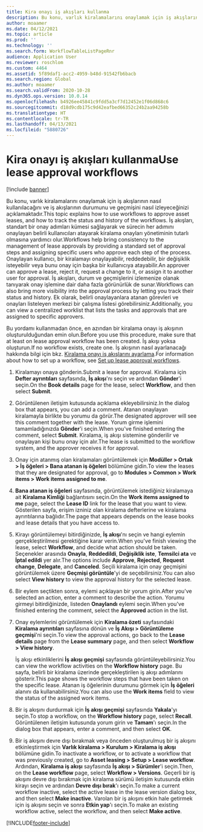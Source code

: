 ```yaml
---
title: Kira onayı iş akışları kullanma
description: Bu konu, varlık kiralamalarını onaylamak için iş akışlarının nasıl kullanılacağını ve iş akışlarının durumunu ve geçmişini nasıl izleyeceğinizi açıklamaktadır.
author: moaamer
ms.date: 04/12/2021
ms.topic: article
ms.prod: ''
ms.technology: ''
ms.search.form: WorkflowTableListPageRnr
audience: Application User
ms.reviewer: roschlom
ms.custom: 4464
ms.assetid: 5f89daf1-acc2-4959-b48d-91542fb6bacb
ms.search.region: Global
ms.author: moaamer
ms.search.validFrom: 2020-10-28
ms.dyn365.ops.version: 10.0.14
ms.openlocfilehash: b4926ee45841c9fdd5a3cf7d12452e1f06d868c6
ms.sourcegitcommit: d18d9cdb175c9d42eafbed66352c24b2aa94258b
ms.translationtype: HT
ms.contentlocale: tr-TR
ms.lasthandoff: 04/13/2021
ms.locfileid: "5880726"
---
```

# <a name="use-lease-approval-workflows"></a><span data-ttu-id="6370c-103">Kira onayı iş akışları kullanma</span><span class="sxs-lookup"><span data-stu-id="6370c-103">Use lease approval workflows</span></span>

[!include [banner](../includes/banner.md)]

<span data-ttu-id="6370c-104">Bu konu, varlık kiralamalarını onaylamak için iş akışlarının nasıl kullanılacağını ve iş akışlarının durumunu ve geçmişini nasıl izleyeceğinizi açıklamaktadır.</span><span class="sxs-lookup"><span data-stu-id="6370c-104">This topic explains how to use workflows to approve asset leases, and how to track the status and history of the workflows.</span></span> <span data-ttu-id="6370c-105">İş akışları, standart bir onay adımları kümesi sağlayarak ve sürecin her adımını onaylayan belirli kullanıcıları atayarak kiralama onayları yönetiminin tutarlı olmasına yardımcı olur.</span><span class="sxs-lookup"><span data-stu-id="6370c-105">Workflows help bring consistency to the management of lease approvals by providing a standard set of approval steps and assigning specific users who approve each step of the process.</span></span> <span data-ttu-id="6370c-106">Onaylayan kullanıcı, bir kiralamayı onaylayabilir, reddedebilir, bir değişiklik isteyebilir veya bunu onay için başka bir kullanıcıya atayabilir.</span><span class="sxs-lookup"><span data-stu-id="6370c-106">An approver can approve a lease, reject it, request a change to it, or assign it to another user for approval.</span></span> <span data-ttu-id="6370c-107">İş akışları, durum ve geçmişlerini izlemenize olanak tanıyarak onay işlemine dair daha fazla görünürlük de sunar.</span><span class="sxs-lookup"><span data-stu-id="6370c-107">Workflows can also bring more visibility into the approval process by letting you track their status and history.</span></span> <span data-ttu-id="6370c-108">Ek olarak, belirli onaylayanlara atanan görevleri ve onayları listeleyen merkezi bir çalışma listesi görebilirsiniz.</span><span class="sxs-lookup"><span data-stu-id="6370c-108">Additionally, you can view a centralized worklist that lists the tasks and approvals that are assigned to specific approvers.</span></span>

<span data-ttu-id="6370c-109">Bu yordamı kullanmadan önce, en azından bir kiralama onayı iş akışının oluşturulduğundan emin olun.</span><span class="sxs-lookup"><span data-stu-id="6370c-109">Before you use this procedure, make sure that at least on lease approval workflow has been created.</span></span> <span data-ttu-id="6370c-110">İş akışı yoksa oluşturun.</span><span class="sxs-lookup"><span data-stu-id="6370c-110">If no workflow exists, create one.</span></span> <span data-ttu-id="6370c-111">İş akışının nasıl ayarlanacağı hakkında bilgi için bkz. [Kiralama onayı iş akışlarını ayarlama](set-up-lease-wrkflw.md).</span><span class="sxs-lookup"><span data-stu-id="6370c-111">For information about how to set up a workflow, see [Set up lease approval workflows](set-up-lease-wrkflw.md).</span></span>

1. <span data-ttu-id="6370c-112">Kiralamayı onaya gönderin.</span><span class="sxs-lookup"><span data-stu-id="6370c-112">Submit a lease for approval.</span></span> <span data-ttu-id="6370c-113">Kiralama için **Defter ayrıntıları** sayfasında, **İş akışı**'nı seçin ve ardından **Gönder**'i seçin.</span><span class="sxs-lookup"><span data-stu-id="6370c-113">On the **Book details** page for the lease, select **Workflow**, and then select **Submit**.</span></span>
2. <span data-ttu-id="6370c-114">Görüntülenen iletişim kutusunda açıklama ekleyebilirsiniz.</span><span class="sxs-lookup"><span data-stu-id="6370c-114">In the dialog box that appears, you can add a comment.</span></span> <span data-ttu-id="6370c-115">Atanan onaylayan kiralamayla birlikte bu yorumu da görür.</span><span class="sxs-lookup"><span data-stu-id="6370c-115">The designated approver will see this comment together with the lease.</span></span> <span data-ttu-id="6370c-116">Yorum girme işlemini tamamladığınızda **Gönder**'i seçin.</span><span class="sxs-lookup"><span data-stu-id="6370c-116">When you've finished entering the comment, select **Submit**.</span></span> <span data-ttu-id="6370c-117">Kiralama, iş akışı sistemine gönderilir ve onaylayan kişi bunu onay için alır.</span><span class="sxs-lookup"><span data-stu-id="6370c-117">The lease is submitted to the workflow system, and the approver receives it for approval.</span></span>
3. <span data-ttu-id="6370c-118">Onay için atanmış olan kiralamaları görüntülemek için **Modüller \> Ortak \> İş öğeleri \> Bana atanan iş öğeleri** bölümüne gidin.</span><span class="sxs-lookup"><span data-stu-id="6370c-118">To view the leases that they are designated for approval, go to **Modules \> Common \> Work items \> Work items assigned to me**.</span></span>
4. <span data-ttu-id="6370c-119">**Bana atanan iş öğeleri** sayfasında, görüntülemek istediğiniz kiralamaya ait **Kiralama Kimliği** bağlantısını seçin.</span><span class="sxs-lookup"><span data-stu-id="6370c-119">On the **Work items assigned to me** page, select the **Lease ID** link for the lease that you want to view.</span></span> <span data-ttu-id="6370c-120">Gösterilen sayfa, erişim izniniz olan kiralama defterlerine ve kiralama ayrıntılarına bağlıdır.</span><span class="sxs-lookup"><span data-stu-id="6370c-120">The page that appears depends on the lease books and lease details that you have access to.</span></span>
5. <span data-ttu-id="6370c-121">Kirayı görüntülemeyi bitirdiğinizde, **İş akışı**'nı seçin ve hangi eylemin gerçekleştirilmesi gerektiğine karar verin.</span><span class="sxs-lookup"><span data-stu-id="6370c-121">When you've finish viewing the lease, select **Workflow**, and decide what action should be taken.</span></span> <span data-ttu-id="6370c-122">Seçenekler arasında **Onayla**, **Reddedildi**, **Değişiklik iste**, **Temsilci ata** ve **İptal edildi** yer alır.</span><span class="sxs-lookup"><span data-stu-id="6370c-122">The options include **Approve**, **Rejected**, **Request change**, **Delegate**, and **Canceled**.</span></span> <span data-ttu-id="6370c-123">Seçili kiralama için onay geçmişini görüntülemek üzere **Geçmişi görüntüle**'yi de seçebilirsiniz.</span><span class="sxs-lookup"><span data-stu-id="6370c-123">You can also select **View history** to view the approval history for the selected lease.</span></span>
6. <span data-ttu-id="6370c-124">Bir eylem seçtikten sonra, eylemi açıklayan bir yorum girin.</span><span class="sxs-lookup"><span data-stu-id="6370c-124">After you've selected an action, enter a comment to describe the action.</span></span> <span data-ttu-id="6370c-125">Yorumu girmeyi bitirdiğinizde, listeden **Onaylandı** eylemi seçin.</span><span class="sxs-lookup"><span data-stu-id="6370c-125">When you've finished entering the comment, select the **Approved** action in the list.</span></span>
7. <span data-ttu-id="6370c-126">Onay eylemlerini görüntülemek için **Kiralama özeti** sayfasındaki **Kiralama ayrıntıları** sayfasına dönün ve **İş Akışı \> Görüntüleme geçmişi**'ni seçin.</span><span class="sxs-lookup"><span data-stu-id="6370c-126">To view the approval actions, go back to the **Lease details** page from the **Lease summary** page, and then select **Workflow \> View history**.</span></span>

    <span data-ttu-id="6370c-127">İş akışı etkinliklerini **İş akışı geçmişi** sayfasında görüntüleyebilirsiniz.</span><span class="sxs-lookup"><span data-stu-id="6370c-127">You can view the workflow activities on the **Workflow history** page.</span></span> <span data-ttu-id="6370c-128">Bu sayfa, belirli bir kiralama üzerinde gerçekleştirilen iş akışı adımlarını gösterir.</span><span class="sxs-lookup"><span data-stu-id="6370c-128">This page shows the workflow steps that have been taken on the specific lease.</span></span> <span data-ttu-id="6370c-129">Atanan iş öğelerinin durumunu görmek için **İş öğeleri** alanını da kullanabilirsiniz.</span><span class="sxs-lookup"><span data-stu-id="6370c-129">You can also use the **Work items** field to view the status of the assigned work items.</span></span>

8. <span data-ttu-id="6370c-130">Bir iş akışını durdurmak için **İş akışı geçmişi** sayfasında **Yakala**'yı seçin.</span><span class="sxs-lookup"><span data-stu-id="6370c-130">To stop a workflow, on the **Workflow history** page, select **Recall**.</span></span> <span data-ttu-id="6370c-131">Görüntülenen iletişim kutusunda yorum girin ve **Tamam**'ı seçin.</span><span class="sxs-lookup"><span data-stu-id="6370c-131">In the dialog box that appears, enter a comment, and then select **OK**.</span></span>
9. <span data-ttu-id="6370c-132">Bir iş akışını devre dışı bırakmak veya önceden oluşturulmuş bir iş akışını etkinleştirmek için **Varlık kiralama \> Kurulum \> Kiralama iş akışı** bölümüne gidin.</span><span class="sxs-lookup"><span data-stu-id="6370c-132">To inactivate a workflow, or to activate a workflow that was previously created, go to **Asset leasing \> Setup \> Lease workflow**.</span></span> <span data-ttu-id="6370c-133">Ardından, **Kiralama iş akışı** sayfasında **İş akışı \> Sürümler**'i seçin.</span><span class="sxs-lookup"><span data-stu-id="6370c-133">Then, on the **Lease workflow** page, select **Workflow \> Versions**.</span></span> <span data-ttu-id="6370c-134">Geçerli bir iş akışını devre dışı bırakmak için kiralama sürümü iletişim kutusunda etkin kirayı seçin ve ardından **Devre dışı bırak**'ı seçin.</span><span class="sxs-lookup"><span data-stu-id="6370c-134">To make a current workflow inactive, select the active lease in the lease version dialog box, and then select **Make inactive**.</span></span> <span data-ttu-id="6370c-135">Varolan bir iş akışını etkin hale getirmek için iş akışını seçin ve sonra **Etkin yap**'ı seçin.</span><span class="sxs-lookup"><span data-stu-id="6370c-135">To make an existing workflow active, select the workflow, and then select **Make active**.</span></span>


[!INCLUDE[footer-include](../../includes/footer-banner.md)]
